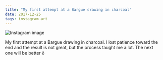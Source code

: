 ```yaml
---
title: "My first attempt at a Bargue drawing in charcoal"
date: 2017-12-25
tags: instagram art
---
```


![Instagram image](/media/25016940_201759543732923_564405487773155328_n_17887181791167675.jpg)

My first attempt at a Bargue drawing in charcoal. I lost patience toward the end and the result is not great, but the process taught me a lot. The next one will be better ð
